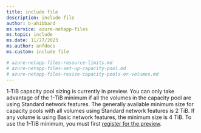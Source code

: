 ```yaml
---
title: include file
description: include file
author: b-ahibbard
ms.service: azure-netapp-files
ms.topic: include
ms.date: 11/27/2023
ms.author: anfdocs
ms.custom: include file

# azure-netapp-files-resource-limits.md
# azure-netapp-files-set-up-capacity-pool.md
# azure-netapp-files-resize-capacity-pools-or-volumes.md
---
```


1-TiB capacity pool sizing is currently in preview. You can only take advantage of the 1-TiB minimum if all the volumes in the capacity pool are using Standard network features. The generally available minimum size for capacity pools with all volumes using Standard network features is 2 TiB. If any volume is using Basic network features, the minimum size is 4 TiB.
To use the 1-TiB minimum, you must first [register for the preview](../azure-netapp-files-set-up-capacity-pool.md#before-you-begin). 
